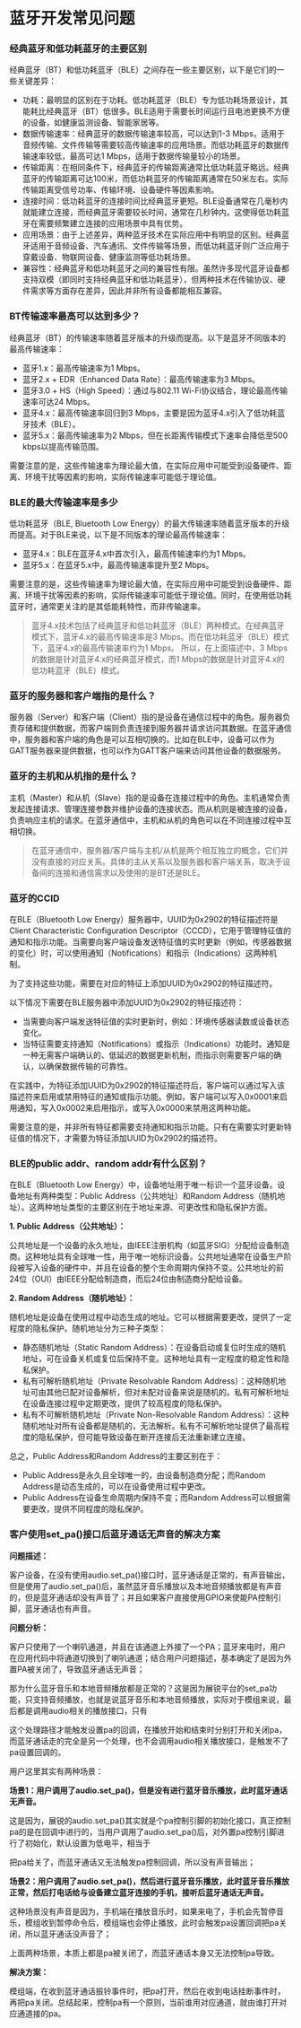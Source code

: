 # 蓝牙开发常见问题

### **经典蓝牙和低功耗蓝牙的主要区别**

经典蓝牙（BT）和低功耗蓝牙（BLE）之间存在一些主要区别，以下是它们的一些关键差异：

- 功耗：最明显的区别在于功耗。低功耗蓝牙（BLE）专为低功耗场景设计，其能耗比经典蓝牙（BT）低很多。BLE适用于需要长时间运行且电池更换不方便的设备，如健康监测设备、智能家居等。
- 数据传输速率：经典蓝牙的数据传输速率较高，可以达到1-3 Mbps，适用于音频传输、文件传输等需要较高传输速率的应用场景。而低功耗蓝牙的数据传输速率较低，最高可达1 Mbps，适用于数据传输量较小的场景。
- 传输距离：在相同条件下，经典蓝牙的传输距离通常比低功耗蓝牙略远。经典蓝牙的传输距离可达100米，而低功耗蓝牙的传输距离通常在50米左右。实际传输距离受信号功率、传输环境、设备硬件等因素影响。
- 连接时间：低功耗蓝牙的连接时间比经典蓝牙更短。BLE设备通常在几毫秒内就能建立连接，而经典蓝牙需要较长时间，通常在几秒钟内。这使得低功耗蓝牙在需要频繁建立连接的应用场景中具有优势。
- 应用场景：由于上述差异，两种蓝牙技术在实际应用中有明显的区别。经典蓝牙适用于音频设备、汽车通讯、文件传输等场景，而低功耗蓝牙则广泛应用于穿戴设备、物联网设备、健康监测等低功耗场景。
- 兼容性：经典蓝牙和低功耗蓝牙之间的兼容性有限。虽然许多现代蓝牙设备都支持双模（即同时支持经典蓝牙和低功耗蓝牙），但两种技术在传输协议、硬件需求等方面存在差异，因此并非所有设备都能相互兼容。

### **BT传输速率最高可以达到多少？**

经典蓝牙（BT）的传输速率随着蓝牙版本的升级而提高。以下是蓝牙不同版本的最高传输速率：

- 蓝牙1.x：最高传输速率为1 Mbps。
- 蓝牙2.x + EDR（Enhanced Data Rate）：最高传输速率为3 Mbps。
- 蓝牙3.0 + HS（High Speed）：通过与802.11 Wi-Fi协议结合，理论最高传输速率可达24 Mbps。
- 蓝牙4.x：最高传输速率回归到3 Mbps，主要是因为蓝牙4.x引入了低功耗蓝牙技术（BLE）。
- 蓝牙5.x：最高传输速率为2 Mbps，但在长距离传输模式下速率会降低至500 kbps以提高传输范围。

需要注意的是，这些传输速率为理论最大值，在实际应用中可能受到设备硬件、距离、环境干扰等因素的影响，实际传输速率可能低于理论值。

### **BLE的最大传输速率是多少**

低功耗蓝牙（BLE, Bluetooth Low Energy）的最大传输速率随着蓝牙版本的升级而提高。对于BLE来说，以下是不同版本的理论最高传输速率：

- 蓝牙4.x：BLE在蓝牙4.x中首次引入，最高传输速率约为1 Mbps。
- 蓝牙5.x：在蓝牙5.x中，最高传输速率提升至2 Mbps。

需要注意的是，这些传输速率为理论最大值，在实际应用中可能受到设备硬件、距离、环境干扰等因素的影响，实际传输速率可能低于理论值。同时，在使用低功耗蓝牙时，通常更关注的是其低能耗特性，而非传输速率。

> 蓝牙4.x技术包括了经典蓝牙和低功耗蓝牙（BLE）两种模式。在经典蓝牙模式下，蓝牙4.x的最高传输速率是3 Mbps。而在低功耗蓝牙（BLE）模式下，蓝牙4.x的最高传输速率约为1 Mbps。
所以，在上面描述中，3 Mbps的数据是针对蓝牙4.x的经典蓝牙模式，而1 Mbps的数据是针对蓝牙4.x的低功耗蓝牙（BLE）模式。

### **蓝牙的服务器和客户端指的是什么？**

服务器（Server）和客户端（Client）指的是设备在通信过程中的角色。服务器负责存储和提供数据，而客户端则负责连接到服务器并请求访问其数据。在蓝牙通信中，服务器和客户端的角色是可以互相切换的。比如在BLE中，设备可以作为GATT服务器来提供数据，也可以作为GATT客户端来访问其他设备的数据服务。

### **蓝牙的主机和从机指的是什么？**

主机（Master）和从机（Slave）指的是设备在连接过程中的角色。主机通常负责发起连接请求、管理连接参数并维护设备的连接状态。而从机则是被连接的设备，负责响应主机的请求。在蓝牙通信中，主机和从机的角色可以在不同连接过程中互相切换。

> 在蓝牙通信中，服务器/客户端与主机/从机是两个相互独立的概念，它们并没有直接的对应关系。具体的主从关系以及服务器和客户端关系，取决于设备间的连接和通信需求以及使用的是BT还是BLE。

### **蓝牙的CCID**

在BLE（Bluetooth Low Energy）服务器中，UUID为0x2902的特征描述符是Client Characteristic Configuration Descriptor（CCCD），它用于管理特征值的通知和指示功能。当需要向客户端设备发送特征值的实时更新（例如，传感器数据的变化）时，可以使用通知（Notifications）和指示（Indications）这两种机制。

为了支持这些功能，需要在对应的特征上添加UUID为0x2902的特征描述符。

以下情况下需要在BLE服务器中添加UUID为0x2902的特征描述符：

- 当需要向客户端发送特征值的实时更新时，例如：环境传感器读数或设备状态变化。
- 当特征需要支持通知（Notifications）或指示（Indications）功能时。通知是一种无需客户端确认的、低延迟的数据更新机制，而指示则需要客户端的确认，以确保数据传输的可靠性。

在实践中，为特征添加UUID为0x2902的特征描述符后，客户端可以通过写入该描述符来启用或禁用特征的通知或指示功能。例如，客户端可以写入0x0001来启用通知，写入0x0002来启用指示，或写入0x0000来禁用这两种功能。

需要注意的是，并非所有特征都需要支持通知和指示功能。只有在需要实时更新特征值的情况下，才需要为特征添加UUID为0x2902的描述符。

### **BLE的public addr、random addr有什么区别？**

在BLE（Bluetooth Low Energy）中，设备地址用于唯一标识一个蓝牙设备。设备地址有两种类型：Public Address（公共地址）和Random Address（随机地址）。这两种地址类型的主要区别在于地址来源、可更改性和隐私保护方面。

**1. Public Address（公共地址）：**

公共地址是一个设备的永久地址，由IEEE注册机构（如蓝牙SIG）分配给设备制造商。这种地址具有全球唯一性，用于唯一地标识设备。公共地址通常在设备生产阶段被写入设备的硬件中，并且在设备的整个生命周期内保持不变。公共地址的前24位（OUI）由IEEE分配给制造商，而后24位由制造商分配给设备。

**2. Random Address（随机地址）：**

随机地址是设备在使用过程中动态生成的地址。它可以根据需要更改，提供了一定程度的隐私保护。随机地址分为三种子类型：

- 静态随机地址（Static Random Address）：在设备启动或复位时生成的随机地址，可在设备关机或复位后保持不变。这种地址具有一定程度的稳定性和隐私保护。
- 私有可解析随机地址（Private Resolvable Random Address）：这种随机地址可由其他已配对设备解析，但对未配对设备来说是随机的。私有可解析地址在设备连接过程中定期更改，提供了较高程度的隐私保护。
- 私有不可解析随机地址（Private Non-Resolvable Random Address）：这种随机地址对所有设备都是随机的，无法解析。私有不可解析地址提供了最高程度的隐私保护，但可能导致设备在断开连接后无法重新建立连接。

总之，Public Address和Random Address的主要区别在于：
- Public Address是永久且全球唯一的，由设备制造商分配；而Random Address是动态生成的，可以在设备使用过程中更改。
- Public Address在设备生命周期内保持不变；而Random Address可以根据需要更改，提供不同程度的隐私保护。

### **客户使用set_pa()接口后蓝牙通话无声音的解决方案**

**问题描述：**

客户设备，在没有使用audio.set_pa()接口时，蓝牙通话是正常的，有声音输出，但是使用了audio.set_pa()后，虽然蓝牙音乐播放以及本地音频播放都是有声音的，但是蓝牙通话却没有声音了；并且如果客户直接使用GPIO来使能PA控制引脚，蓝牙通话也有声音。

**问题分析：**

客户只使用了一个喇叭通道，并且在该通道上外接了一个PA；蓝牙来电时，用户在应用代码中将通道切换到了喇叭通道；结合用户问题描述，基本确定了是因为外置PA被关闭了，导致蓝牙通话无声音；

那为什么蓝牙音乐和本地音频播放都是正常的？这是因为展锐平台的set_pa功能，只支持音频播放，也就是说蓝牙音乐和本地音频播放，实际对于模组来说，最后都是调用audio相关的播放接口，只有

这个处理路径才能触发设置pa的回调，在播放开始和结束时分别打开和关闭pa，而蓝牙通话走的完全是另一个处理，也不会调用audio相关播放接口，是触发不了pa设置回调的。

用户这里其实有两种场景：

**场景1：用户调用了audio.set_pa()，但是没有进行蓝牙音乐播放，此时蓝牙通话无声音。**

这是因为，展锐的audio.set_pa()其实就是个pa控制引脚的初始化接口，真正控制pa的是在回调中进行的，当用户调用了audio.set_pa()后，对外置pa控制引脚进行了初始化，默认设置为低电平，相当于

把pa给关了，而蓝牙通话又无法触发pa控制回调，所以没有声音输出；

**场景2：用户调用了audio.set_pa()，然后进行蓝牙音乐播放，此时蓝牙音乐播放正常，然后打电话给与设备建立蓝牙连接的手机，接听后蓝牙通话无声音。**

这种场景没有声音是因为，手机端在播放音乐时，如果来电了，手机会先暂停音乐，模组收到暂停命令后，模组端也会停止播放，此时会触发pa设置回调把pa关闭，所以蓝牙通话没声音了；

上面两种场景，本质上都是pa被关闭了，而蓝牙通话本身又无法控制pa导致。

**解决方案：**

模组端，在收到蓝牙通话振铃事件时，把pa打开，然后在收到电话挂断事件时，再把pa关闭。总结起来，控制pa有一个原则，当前谁用对应通道，就由谁打开对应通道接的pa。
